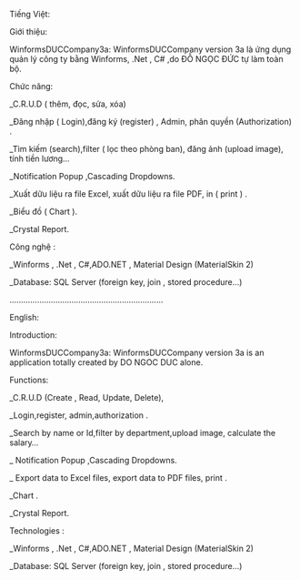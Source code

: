 Tiếng Việt:

Giới thiệu:

WinformsDUCCompany3a: WinformsDUCCompany version 3a là  ứng dụng quản lý công ty bằng Winforms, .Net , C# ,do ĐỖ NGỌC ĐỨC tự làm toàn bộ.

Chức năng: 

_C.R.U.D ( thêm, đọc, sửa, xóa)

_Đăng nhập ( Login),đăng ký (register) , Admin, phân quyền (Authorization) .

_Tìm kiếm (search),filter ( lọc theo phòng ban), đăng ảnh (upload image), tính tiền lương…

_Notification Popup ,Cascading Dropdowns.

_Xuất dữu liệu ra file Excel, xuất dữu liệu ra file PDF, in ( print ) .

_Biểu đồ ( Chart ).

_Crystal Report.

Công nghệ :

_Winforms , .Net , C#,ADO.NET , Material Design (MaterialSkin 2)

_Database: SQL Server (foreign key, join , stored procedure…)

...................................................................

English:

Introduction:

WinformsDUCCompany3a: WinformsDUCCompany version 3a is an application totally created by DO NGOC DUC alone.

Functions: 

_C.R.U.D (Create , Read, Update, Delete),

_Login,register, admin,authorization .

_Search by name or Id,filter by department,upload image, calculate the salary…

_ Notification Popup ,Cascading Dropdowns.

_ Export data to Excel files, export data to PDF files,  print  .

_Chart .

_Crystal Report.

Technologies :

_Winforms , .Net , C#,ADO.NET , Material Design (MaterialSkin 2)

_Database: SQL Server (foreign key, join , stored procedure…)

